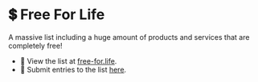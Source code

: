 # 💲 Free For Life
A massive list including a huge amount of products and services that are completely free!

- 👀 View the list at [free-for.life](https://free-for.life).
- 📝 Submit entries to the list [here](https://github.com/free-for-life/free-for-life).
